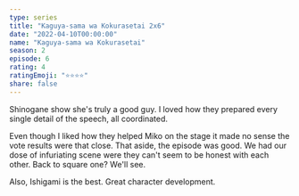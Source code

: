 ```yaml
---
type: series
title: "Kaguya-sama wa Kokurasetai 2x6"
date: "2022-04-10T00:00:00"
name: "Kaguya-sama wa Kokurasetai"
season: 2
episode: 6
rating: 4
ratingEmoji: "⭐️⭐️⭐️⭐️"
share: false
---
```


Shinogane show she's truly a good guy. I loved how they prepared every single detail of the speech, all coordinated.

Even though I liked how they helped Miko on the stage it made no sense the vote results were that close. That aside, the episode was good. We had our dose of infuriating scene were they can't seem to be honest with each other. Back to square one? We'll see.

Also, Ishigami is the best. Great character development.